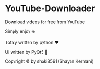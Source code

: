 # YouTube-Downloader
Download videos for free from YouTube

Simply enjoy :coffee:

Totaly written by python :heart:

Ui written by PyQt5 :snake:

Copyright &copy; by shaki8591 (Shayan Kermani)
